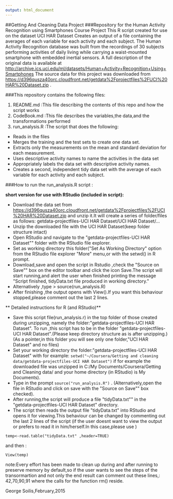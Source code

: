 ```yaml
---
output: html_document
---
```

##Getting And Cleaning Data Project 
###Repository for the Human Activity Recognition using Smartphones Course Project
This R script created for use on the dataset UCI HAR Dataset 
Creates an output of a file containing the averages of each variable for
each activity and each subject.
The Human Activity Recognition database was built from the recordings of 30 subjects performing activities of daily living while carrying a waist-mounted smartphone with embedded inertial sensors.
A full description of the original data is available at  <http://archive.ics.uci.edu/ml/datasets/Human+Activity+Recognition+Using+Smartphones> 
The source data for this project was downloaded from <https://d396qusza40orc.cloudfront.net/getdata%2Fprojectfiles%2FUCI%20HAR%20Dataset.zip> .

###This repository contains the following files:

1. README.md   :This file describing the contents of this repo and how the script works
2. CodeBook.md  :This file describes the variables,the data,and the transformations performed 
3. run_analysis.R :The script that does the following:   
      
* Reads in the files      
* Merges the training and the test sets to create one data set.   
* Extracts only the measurements on the mean and standard deviation for each measurement.   
* Uses descriptive activity names to name the activities in the data set   
* Appropriately labels the data set with descriptive activity names.  
* Creates a second, independent tidy data set with the average of each variable for each activity and each subject.    

###How to run the  run_analysis.R script :  

**short version for use with RStudio (included in script):**  
* Download the data set from <https://d396qusza40orc.cloudfront.net/getdata%2Fprojectfiles%2FUCI%20HAR%20Dataset.zip> and unzip it.It will create a series of folder/files as follows: getdata-projectfiles-UCI HAR Dataset/UCI HAR Dataset/...
* Unzip the downloaded file with the UCI HAR Dataset(keep folder structure intact)  
* Open RStudio and navigate to the "getdata-projectfiles-UCI HAR Dataset"" folder with the RStudio file explorer.  
* Set as working directory this folder("Set As Working Directory" option from the RStudio file explorer "More" menu,or with the setwd() in R prompt.  
* Download,save and open the script in Rstudio ,check the "Source on Save"" box on the editor toolbar and click the icon Save.The script will start running,and alert the user when finished printing the message "Script finished, tidyData.txt  file produced in working directory."
* Alternatively ,type > source(run_analysis.R)
* After finishing ,the output opens with View().If you want this behaviour stopped,please comment out the last 2 lines.

** Detailed instructions for R (and RStudio)**  
*	Save this script file(run_analysis.r) in the top folder of those created during unzipping, 
namely the folder:"getdata-projectfiles-UCI HAR Dataset". To run ,this script has to be in the folder "getdata-projectfiles-UCI HAR Dataset".(Please keep directory structure as is after unzipping.)  
(As a pointer,in this folder you will see only one folder,"UCI HAR Dataset" and no files)
*	Set your working directory the folder:"getdata-projectfiles-UCI HAR Dataset" with for example: 
```setwd("~/Coursera/Getting and cleaning data/getdata-projectfiles-UCI HAR Dataset")``` if for example the downloaded file was unzipped in C:/My Documents/Coursera/Getting and Cleaning data/
and your home directory (in RStudio) is My Documents).
*	Type in the prompt  ```source("run_analysis.R")``` .
(Alternatively,open the file in RStudio and click on save with the "Source on Save"" box checked).
* After running,the script will produce a file "tidyData.txt"" in the "getdata-projectfiles-UCI HAR Dataset" directory.
* The script then reads the output file "tidyData.txt" into RStudio and opens it for viewing.This behaviour can be changed by commenting out the last 2 lines of the script (if the user doesnt want to view the output or prefers to read it in him/herself.In this case,please use )
``` 
temp<-read.table("tidyData.txt" ,header=TRUE)
```
and then :
```
View(temp)
```   
note:Every effort has been made to clean up during and after running to preserve memory by default,so if the user wants to see the steps of the transormartion and not only the end result can comment out these lines,: 42,70,90,91 where the calls for the function rm() reside.

George Soilis,February,2015
